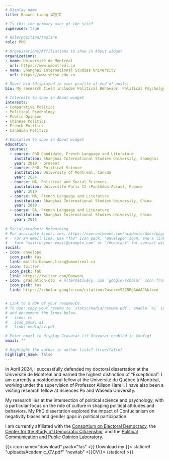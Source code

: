 ```yaml
---
# Display name
title: Baowen Liang 梁宝文

# Is this the primary user of the site?
superuser: true

# Role/position/tagline
role: PhD

# Organizations/Affiliations to show in About widget
organizations:
- name: Université de Montréal
  url: https://www.umontreal.ca 
- name: Shanghai International Studies University
  url: https://www.shisu.edu.cn

# Short bio (displayed in user profile at end of posts)
bio: My research field includes Political Behavior, Political Psycholgy and Public Opinion.

# Interests to show in About widget
interests:
- Comparative Politics
- Political Psychology
- Public Opinion
- Chinese Politics
- French Politics
- Canadian Politics

# Education to show in About widget
education:
  courses:
  - course: PhD Candidate, French Language and Literature
    institution: Shanghai International Studies University, Shanghai    
    year: 2019 - present
  - course: PhD, Political Science
    institution: University of Montreal, Canada
    year: 2024
  - course: MA, Political and Social Sciences
    institution: Université Paris II (Panthéon-Assas), France
    year: 2019
  - course: MA, French Language and Literature
    institution: Shanghai International Studies University, China
    year: 2019
  - course: BA, French Language and Literature
    institution: Shanghai International Studies University, China
    year: 2016  
    
# Social/Academic Networking
# For available icons, see: https://sourcethemes.com/academic/docs/page-builder/#icons
#   For an email link, use "fas" icon pack, "envelope" icon, and a link in the
#   form "mailto:your-email@example.com" or "/#contact" for contact widget.
social:
- icon: envelope
  icon_pack: fas
  link: mailto:baowen.liang@umontreal.ca
- icon: twitter
  icon_pack: fab
  link: https://twitter.com/BaowenL
- icon: graduation-cap  # Alternatively, use `google-scholar` icon from `ai` icon pack
  icon_pack: fas
  link: https://scholar.google.com/citations?user=m92CRPgAAAAJ&hl=en


# Link to a PDF of your resume/CV.
# To use: copy your resume to `static/media/resume.pdf`, enable `ai` icons in `params.toml`, 
# and uncomment the lines below.
# - icon: cv
#   icon_pack: ai
#   link: media/cv.pdf

# Enter email to display Gravatar (if Gravatar enabled in Config)
email: ""

# Highlight the author in author lists? (true/false)
highlight_name: false
---
```


In April 2024, I successfully defended my doctoral dissertation at the Université de Montréal and earned the highest distinction of “Exceptional”. I am currently a postdoctoral fellow at the Université du Québec à Montréal, working under the supervision of Professor Allison Harell. I have also been a visiting research fellow at Sciences Po and Waseda University.

My research lies at the intersection of political science and psychology, with a particular focus on the role of culture in shaping political attitudes and behaviors. My PhD dissertation explored the impact of Confucianism on negativity biases and gender gaps in political participation.

I am currently affiliated with the [Consortium on Electoral Democracy](https://c-dem.ca/), the [Center for the Study of Democratic Citizenship](https://csdc-cecd.ca), and the [Political Communication and Public Opinion Laboratory](https://lacpop.uqam.ca/).

{{< icon name="download" pack="fas" >}} Download my {{< staticref "uploads/Academic_CV.pdf" "newtab" >}}CV{{< /staticref >}}.
